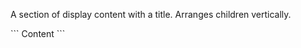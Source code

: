 A section of display content with a title. Arranges children vertically.

\`\`\`
<Pane title="Hello">Content</Pane>
\`\`\`
